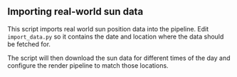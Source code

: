 
## Importing real-world sun data

This script imports real world sun position data into the pipeline.
Edit `import_data.py` so it contains the date and location where the data
should be fetched for.

The script will then download the sun data for different times of the day
and configure the render pipeline to match those locations.



